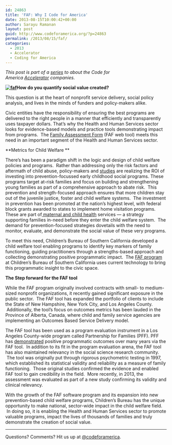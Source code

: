 ```yaml
---
id: 24863
title: 'FAF: Why I Code for America'
date: 2013-08-15T10:00:42+00:00
author: Sarayu Ramanan
layout: post
guid: http://www.codeforamerica.org/?p=24863
permalink: /2013/08/15/faf/
categories:
  - 2013
  - Accelerator
  - Coding for America
---
```

_This post is part of a [series](http://codeforamerica.org/category/accelerator) to about the Code for America [Accelerator](http://codeforamerica.org/accelerator) companies._

<p dir="ltr">
  <strong><a href="http://www.familyassessmentform.com/"><img class="alignleft size-full wp-image-24912" alt="faf" src="http://www.codeforamerica.org/wp-content/uploads/2013/08/faf.jpg" /></a>How do you quantify social value created?</strong>
</p>

<p dir="ltr">
  This question is at the heart of nonprofit service delivery, social policy analysis, and lives in the minds of funders and policy-makers alike.
</p>

<p dir="ltr">
  Civic entities have the responsibility of ensuring the best programs are delivered to the right people in a manner that efficiently and transparently uses taxpayer dollars. That&#8217;s why the Health and Human Services sector looks for evidence-based models and practice tools demonstrating impact from programs.  The <a href="http://www.familyassessmentform.com/">Family Assessment Form</a> (FAF web tool) meets this need in an important segment of the Health and Human Services sector.
</p>

**Metrics for Child Welfare **

There&#8217;s has been a paradigm shift in the logic and design of child welfare policies and programs.  Rather than addressing only the risk factors and aftermath of child abuse, policy-makers and [studies](http://www.minneapolisfed.org/publications_papers/pub_display.cfm?id=3832) are realizing the ROI of investing into prevention-focussed early childhood social programs. These programs target at-risk families and focus on building and strengthening young families as part of a comprehensive approach to abate risk.  This prevention and strength-focused approach ensures that more children stay out of the juvenile justice, foster and child welfare systems.  The investment in prevention has been promoted at the nation’s highest level, with federal block grants awarded to states to implement home visitation programs. These are part of[ maternal and child health](http://mchb.hrsa.gov/programs/homevisiting/index.html) services &#8212; a strategy supporting families in-need before they enter the child welfare system.  The demand for prevention-focused strategies dovetails with the need to monitor, evaluate, and demonstrate the social value of these very programs.

<p dir="ltr">
  To meet this need, Children’s Bureau of Southern California developed a child welfare tool enabling programs to identify key markers of family functioning, guiding practitioners through a strengths-based approach and collecting demonstrating positive programmatic impact.  The <a href="http://www.familyassessmentform.com/">FAF program </a>at Children’s Bureau of Southern California uses current technology to bring this programmatic insight to the civic space.
</p>

<p dir="ltr">
  <strong>The Step forward for the FAF tool </strong>
</p>

While the FAF program originally involved contracts with small- to medium-sized nonprofit organizations, it recently gained significant exposure in the public sector.  The FAF tool has expanded the portfolio of clients to include the State of New Hampshire, New York City, and Los Angeles County.  Additionally, the tool’s focus on outcomes metrics has been lauded in the Province of Alberta, Canada, where child and family service agencies are implementing an Outcomes Based Service Delivery model.

The FAF tool has been used as a program evaluation instrument in a Los Angeles County-wide program called Partnership for Families (PFF). PFF has [demonstrated](http://www.first5la.org/files/PFF_USC_F5FinalReport_11302011.pdf) positive programmatic outcomes over many years via the FAF tool.  In addition to its fit in the program evaluation arena, the FAF tool has also maintained relevancy in the social science research community.  The tool was originally put through rigorous psychometric testing in 1997, which established its statistical validity and reliability as a measure of family functioning.  Those original studies confirmed the evidence and enabled FAF tool to gain credibility in the field.  More recently, in 2013, the assessment was evaluated as part of a new study confirming its validity and clinical relevancy.

<p dir="ltr">
  With the growth of the FAF software program and its expansion into new prevention-based child welfare programs, Children’s Bureau has the unique opportunity to make national, sector-wide impact in the child welfare field.  In doing so, it is enabling the Health and Human Services sector to promote valuable programs, impact the lives of thousands of families and truly demonstrate the creation of social value.
</p>

* * *

Questions? Comments? Hit us up at [@codeforamerica](http://twitter.com/codeforamerica).